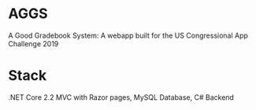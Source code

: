 # AGGS
A Good Gradebook System: A webapp built for the US Congressional App Challenge 2019

# Stack
.NET Core 2.2 MVC with Razor pages, MySQL Database, C# Backend
